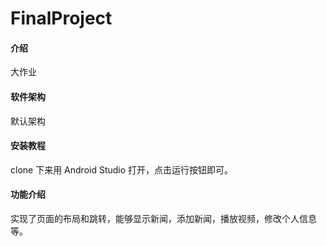 # FinalProject

#### 介绍

大作业

#### 软件架构
默认架构


#### 安装教程

clone 下来用 Android Studio 打开，点击运行按钮即可。

#### 功能介绍

实现了页面的布局和跳转，能够显示新闻，添加新闻，播放视频，修改个人信息等。

